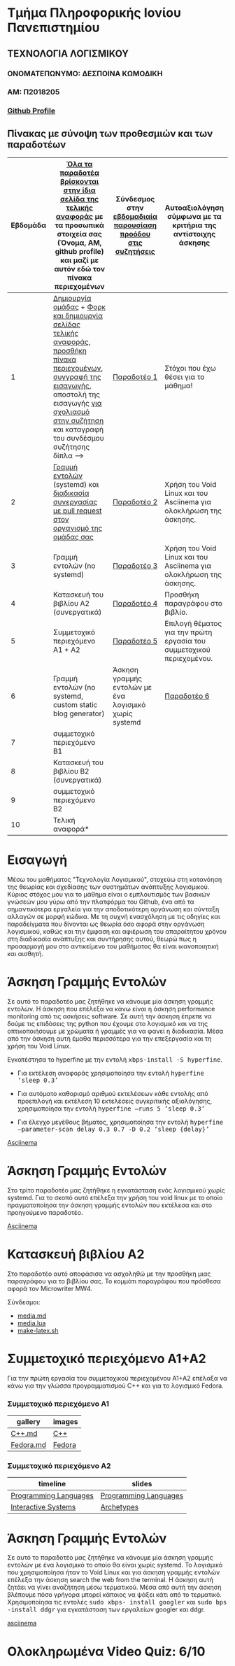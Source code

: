 # Τμήμα Πληροφορικής Ιονίου Πανεπιστημίου
## ΤΕΧΝΟΛΟΓΙΑ ΛΟΓΙΣΜΙΚΟΥ

### ΟΝΟΜΑΤΕΠΩΝΥΜΟ: ΔΕΣΠΟΙΝΑ ΚΩΜΟΔΙΚΗ
### ΑΜ: Π2018205
### [Github Profile](https://github.com/despina-komo)

## Πίνακας με σύνοψη των προθεσμιών και των παραδοτέων
| Εβδομάδα | [Όλα τα παραδοτέα βρίσκονται στην ίδια σελίδα της τελικής αναφοράς](https://epidrome.github.io/teaching/deliverables/) με τα προσωπικά στοιχεία σας (Όνομα, ΑΜ, github profile) και μαζί με αυτόν εδώ τον πίνακα περιεχομένων | Σύνδεσμος στην [εβδομαδιαία παρουσίαση προόδου στις συζητήσεις](https://github.com/courses-ionio/help/discussions/categories/show-and-tell) | Αυτοαξιολόγηση σύμφωνα με τα κριτήρια της αντίστοιχης άσκησης |
| --- | --- | --- | --- |
| 1 | [Δημιουργία ομάδας](https://epidrome.github.io/teaching/team/) + [Φορκ και δημιουργία σελίδας τελικής αναφοράς](https://epidrome.github.io/teaching/guide/), [προσθήκη πίνακα περιεχομένων](https://raw.githubusercontent.com/courses-ionio/sw/master/README.md), [συγγραφή της εισαγωγής](https://epidrome.github.io/teaching/intro/), αποστολή της εισαγωγής [για σχολιασμό στην συζήτηση](https://github.com/courses-ionio/sw/discussions/categories/show-and-tell) και καταγραφή του συνδέσμου συζήτησης δίπλα --> |[Παραδοτέο 1](https://github.com/courses-ionio/sw/discussions/1156)|Στόχοι που έχω θέσει για το μάθημα! |
| 2 | [Γραμμή εντολών](https://epidrome.github.io/teaching/cli) (systemd) και [διαδικασία συνεργασίας με pull request στον οργανισμό της ομάδας σας](https://epidrome.github.io/teaching/team) |[Παραδοτέο 2](https://github.com/courses-ionio/sw/discussions/1307) |Χρήση του Void Linux και του Asciinema για ολοκλήρωση της άσκησης. |
| 3 | Γραμμή εντολών (no systemd) |[Παραδοτέο 3](https://github.com/courses-ionio/sw/discussions/1331) |Χρήση του Void Linux και του Asciinema για ολοκλήρωση της άσκησης. |
| 4 | Κατασκευή του βιβλίου Α2 (συνεργατικά) |[Παραδοτέο 4](https://github.com/courses-ionio/sw/discussions/1379) |Προσθήκη παραγράφου στο βιβλίο.|
| 5 | Συμμετοχικό περιεχόμενο A1 + A2 |[Παραδοτέο 5](https://github.com/courses-ionio/sw/discussions/1427) |Επιλογή θέματος για την πρώτη εργασία του συμμετοχικού περιεχομένου.|
| 6 | Γραμμή εντολών (no systemd, custom static blog generator) |Άσκηση γραμμής εντολών με ένα λογισμικό χωρίς systemd |[Παραδοτέο 6](https://github.com/courses-ionio/sw/discussions/1481)|
| 7 | συμμετοχικό περιεχόμενο B1 | | |
| 8 | Κατασκευή του βιβλίου Β2 (συνεργατικά) | | |
| 9 | συμμετοχικό περιεχόμενο B2 | | |
| 10 | Τελική αναφορά* | | |


# Εισαγωγή

Μέσω του μαθήματος "Τεχνολογία Λογισμικού", στοχεύω στη κατανόηση της θεωρίας και σχεδίασης των συστημάτων ανάπτυξης λογισμικού.
Κύριος στόχος μου για το μάθημα είναι ο εμπλουτισμός των βασικών γνώσεών μου γύρω από την πλατφόρμα του Github, ένα από τα σημαντικότερα εργαλεία για την αποδοτικότερη οργάνωση 
και σύνταξη αλλαγών σε μορφή κώδικα. Με τη συχνή ενασχόληση με τις οδηγίες και παραδείγματα που δίνονται ως θεωρία όσο αφορά στην οργάνωση λογισμικού, καθώς και την έμφαση και 
αφιέρωση του απαραίτητου χρόνου στη διαδικασία ανάπτυξης και συντήρησης αυτού, θεωρώ πως η προσαρμογή μου στο αντικείμενο του μαθήματος θα είναι ικανοποιητική και αισθητή.

# Άσκηση Γραμμής Εντολών 

Σε αυτό το παραδοτέο μας ζητήθηκε να κάνουμε μία άσκηση γραμμής εντολών. Η άσκηση που επέλεξα να κάνω είναι η άσκηση performance monitoring από τις ασκήσεις software. Σε αυτή την άσκηση έπρεπε να δούμε τις επιδόσεις της python που έχουμε στο λογισμικό και να της οπτικοποιήσουμε με χρώματα ή γραμμές για να φανεί η διαδικασία. 
Μέσα από την άσκηση αυτή έμαθα περισσότερα για την επεξεργασία και τη χρήση του Void Linux.

Εγκατέστησα το hyperfine με την εντολή <kbd>xbps-install -S hyperfine</kbd>.

- Για εκτέλεση αναφοράς χρησιμοποίησα την εντολή <kbd>hyperfine ‘sleep 0.3’</kbd>

- Για αυτόματο καθορισμό αριθμού εκτελέσεων κάθε εντολής από προεπιλογή και εκτέλεση 10 εκτελέσεις συγκριτικής αξιολόγησης, χρησιμοποίησα την εντολή <kbd>hyperfine —runs 5 ’sleep 0.3’</kbd>

- Για έλεγχο μεγέθους βήματος, χρησιμοποίησα την εντολή <kbd>hyperfine —parameter-scan delay 0.3 0.7 -D 0.2 ‘sleep {delay}’</kbd>

[Asciinema]()

# Άσκηση Γραμμής Εντολών 

Στο τρίτο παραδοτέο μας ζητήθηκε η εγκατάσταση ενός λογισμικού χωρίς systemd. Για το σκοπό αυτό επέλεξα την χρήση του void linux με το οποίο πραγματοποίησα την άσκηση γραμμής εντολών που εκτέλεσα και στο προηγούμενο παραδοτέο.

[Asciinema]()


# Κατασκευή βιβλίου Α2

Στο παραδοτέο αυτό αποφάσισα να ασχοληθώ με την προσθήκη μιας παραγράφου για το βιβλίου σας. Το κομμάτι παραγράφου που πρόσθεσα αφορά τον Microwriter MW4.

Σύνδεσμοι:

- [media.md](https://github.com/despina-komo/kallipos/blob/cde00861fe8ed6ef61232ff60d2a184cc8a757b8/media.md)
- [media.lua](https://github.com/despina-komo/kallipos/blob/b2eb90207d6daa7a9afdf93ca3ee0044784fe327/media.lua)
- [make-latex.sh](https://github.com/despina-komo/kallipos/blob/c0b0ca79a88ee13150a91569d9fc66b6df36fbc5/makee-latex.sh)

# Συμμετοχικό περιεχόμενο A1+A2

Για την πρώτη εργασία του συμμετοχικού περιεχομένου Α1+Α2 επέλαξα να κάνω για την γλώσσα προγραμματισμού C++ και για το λογισμικό Fedora.

### Συμμετοχικό περιεχόμενο A1
|gallery | images|
| --- | --- | 
|[C++.md](https://github.com/despina-komo/_gallery/blob/%CE%A02018205/C++.md)|[C++](https://github.com/despina-komo/images/blob/%CE%A02018205/C++.png) 
|[Fedora.md](https://github.com/despina-komo/_gallery/blob/%CE%A02018205/fedora.md)|[Fedora](https://github.com/despina-komo/images/blob/master/fedora.png)

### Συμμετοχικό περιεχόμενο A2
|timeline| slides|
| --- | --- | 
|[Programming Languages](https://github.com/despina-komo/site/blob/%CE%A02018205/programming%20languages.md)|[Programming Languages](https://github.com/despina-komo/site/blob/master/_slides/programming%20languages.md)
|[Interactive Systems](https://github.com/despina-komo/site/blob/%CE%A02018205/_timeline/interactive_systems.md)|[Archetypes](https://github.com/despina-komo/site/blob/%CE%A02018205/_sildes/archetypes.md)

# Άσκηση Γραμμής Εντολών 

Σε αυτό το παραδοτέο μας ζητήθηκε να κάνουμε μία άσκηση γραμμής εντολών με ένα λογισμικό το οποίο θα είναι χωρίς systemd. Το λογισμικό που χρησιμοποίησα ήταν το Void Linux και για άσκηση γραμμής εντολών επέλεξα την άσκηση search the web from the terminal. Η άσκηση αυτή ζητάει να γίνει αναζήτηση μέσω τερματικού. Μέσα από αυτή την άσκηση βλέπουμε πόσο γρήγορα μπορεί κάποιος να ψάξει κάτι από το τερματικό.
Χρησιμοποίησα τις εντολές <kbd>sudo xbps- install googler</kbd> και <kbd>sudo bps -install ddgr</kbd> για εγκατάσταση των εργαλείων googler και ddgr.

[asciinema]()

# Ολοκληρωμένα Video Quiz: 6/10
